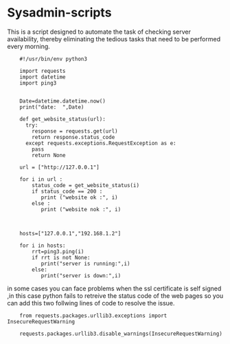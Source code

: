 # Sysadmin-scripts
This is a script designed to automate the task of checking server availability, thereby eliminating the tedious tasks that need to be performed every morning.



        #!/usr/bin/env python3
        
        import requests
        import datetime 
        import ping3
        
        
        Date=datetime.datetime.now()
        print("date:  ",Date) 
        
        def get_website_status(url):
          try:
            response = requests.get(url)
            return response.status_code
          except requests.exceptions.RequestException as e:
            pass
            return None
        
        url = ["http://127.0.0.1"]   
         
        for i in url :
            status_code = get_website_status(i)
            if status_code == 200 :
               print ("website ok :", i)
            else :
               print ("website nok :", i)
        
        
        
        hosts=["127.0.0.1","192.168.1.2"]
        
        for i in hosts:
            rrt=ping3.ping(i)
            if rrt is not None:
               print("server is running:",i)
            else:
               print("server is down:",i)

in some cases you can face problems when the ssl certificate is self signed ,in this case python fails to retreive the status code of the web pages so you can add this two follwing lines of code to resolve the issue. 

        from requests.packages.urllib3.exceptions import InsecureRequestWarning
        
        requests.packages.urllib3.disable_warnings(InsecureRequestWarning)
